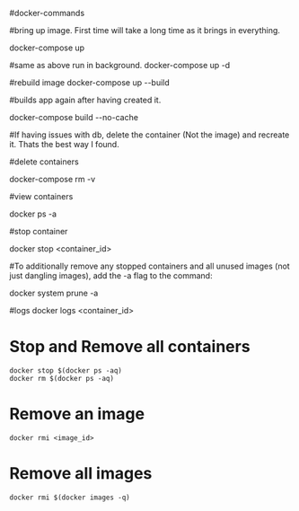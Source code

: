 #docker-commands

#bring up image. First time will take a long time as it brings in everything.

docker-compose up

#same as above run in background.
docker-compose up -d

#rebuild image
docker-compose up --build

#builds app again after having created it.

docker-compose build --no-cache

#If having issues with db, delete the container (Not the image) and recreate it. Thats the best way I found.

#delete containers

docker-compose rm -v

#view containers

docker ps -a

#stop container

docker stop <container_id>

#To additionally remove any stopped containers and all unused images (not just dangling images), add the -a flag to the command:

docker system prune -a

#logs
docker logs <container_id>

# Stop and Remove all containers
```
docker stop $(docker ps -aq)
docker rm $(docker ps -aq)
```
# Remove an image 

```
docker rmi <image_id>
```

# Remove all images

```
docker rmi $(docker images -q)
```
